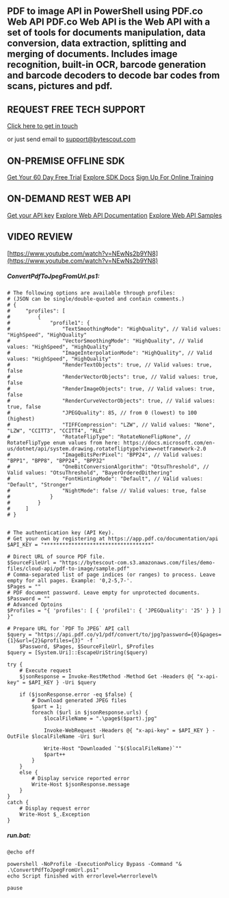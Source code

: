 ## PDF to image API in PowerShell using PDF.co Web API PDF.co Web API is the Web API with a set of tools for documents manipulation, data conversion, data extraction, splitting and merging of documents. Includes image recognition, built-in OCR, barcode generation and barcode decoders to decode bar codes from scans, pictures and pdf.

## REQUEST FREE TECH SUPPORT

[Click here to get in touch](https://bytescout.zendesk.com/hc/en-us/requests/new?subject=PDF.co%20Web%20API%20Question)

or just send email to [support@bytescout.com](mailto:support@bytescout.com?subject=PDF.co%20Web%20API%20Question) 

## ON-PREMISE OFFLINE SDK 

[Get Your 60 Day Free Trial](https://bytescout.com/download/web-installer?utm_source=github-readme)
[Explore SDK Docs](https://bytescout.com/documentation/index.html?utm_source=github-readme)
[Sign Up For Online Training](https://academy.bytescout.com/)


## ON-DEMAND REST WEB API

[Get your API key](https://pdf.co/documentation/api?utm_source=github-readme)
[Explore Web API Documentation](https://pdf.co/documentation/api?utm_source=github-readme)
[Explore Web API Samples](https://github.com/bytescout/ByteScout-SDK-SourceCode/tree/master/PDF.co%20Web%20API)

## VIDEO REVIEW

[https://www.youtube.com/watch?v=NEwNs2b9YN8](https://www.youtube.com/watch?v=NEwNs2b9YN8)




<!-- code block begin -->

##### **ConvertPdfToJpegFromUrl.ps1:**
    
```
# The following options are available through profiles:
# (JSON can be single/double-quoted and contain comments.)
# {
#     "profiles": [
#         {
#             "profile1": {
#                 "TextSmoothingMode": "HighQuality", // Valid values: "HighSpeed", "HighQuality"
#                 "VectorSmoothingMode": "HighQuality", // Valid values: "HighSpeed", "HighQuality"
#                 "ImageInterpolationMode": "HighQuality", // Valid values: "HighSpeed", "HighQuality"
#                 "RenderTextObjects": true, // Valid values: true, false
#                 "RenderVectorObjects": true, // Valid values: true, false
#                 "RenderImageObjects": true, // Valid values: true, false
#                 "RenderCurveVectorObjects": true, // Valid values: true, false
#                 "JPEGQuality": 85, // from 0 (lowest) to 100 (highest)
#                 "TIFFCompression": "LZW", // Valid values: "None", "LZW", "CCITT3", "CCITT4", "RLE"
#                 "RotateFlipType": "RotateNoneFlipNone", // RotateFlipType enum values from here: https://docs.microsoft.com/en-us/dotnet/api/system.drawing.rotatefliptype?view=netframework-2.0
#                 "ImageBitsPerPixel": "BPP24", // Valid values: "BPP1", "BPP8", "BPP24", "BPP32"
#                 "OneBitConversionAlgorithm": "OtsuThreshold", // Valid values: "OtsuThreshold", "BayerOrderedDithering"
#                 "FontHintingMode": "Default", // Valid values: "Default", "Stronger"
#                 "NightMode": false // Valid values: true, false
#             }
#         }
#     ]
# }


# The authentication key (API Key).
# Get your own by registering at https://app.pdf.co/documentation/api
$API_KEY = "***********************************"

# Direct URL of source PDF file.
$SourceFileUrl = "https://bytescout-com.s3.amazonaws.com/files/demo-files/cloud-api/pdf-to-image/sample.pdf"
# Comma-separated list of page indices (or ranges) to process. Leave empty for all pages. Example: '0,2-5,7-'.
$Pages = ""
# PDF document password. Leave empty for unprotected documents.
$Password = ""
# Advanced Optoins
$Profiles = "{ 'profiles': [ { 'profile1': { 'JPEGQuality': '25' } } ] }"

# Prepare URL for `PDF To JPEG` API call
$query = "https://api.pdf.co/v1/pdf/convert/to/jpg?password={0}&pages={1}&url={2}&profiles={3}" -f `
    $Password, $Pages, $SourceFileUrl, $Profiles
$query = [System.Uri]::EscapeUriString($query)

try {
    # Execute request
    $jsonResponse = Invoke-RestMethod -Method Get -Headers @{ "x-api-key" = $API_KEY } -Uri $query

    if ($jsonResponse.error -eq $false) {
        # Download generated JPEG files
        $part = 1;
        foreach ($url in $jsonResponse.urls) {
            $localFileName = ".\page$($part).jpg"

            Invoke-WebRequest -Headers @{ "x-api-key" = $API_KEY } -OutFile $localFileName -Uri $url

            Write-Host "Downloaded `"$($localFileName)`""
            $part++
        }
    }
    else {
        # Display service reported error
        Write-Host $jsonResponse.message
    }
}
catch {
    # Display request error
    Write-Host $_.Exception
}

```

<!-- code block end -->    

<!-- code block begin -->

##### **run.bat:**
    
```
@echo off

powershell -NoProfile -ExecutionPolicy Bypass -Command "& .\ConvertPdfToJpegFromUrl.ps1"
echo Script finished with errorlevel=%errorlevel%

pause
```

<!-- code block end -->